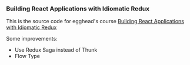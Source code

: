 ### Building React Applications with Idiomatic Redux

This is the source code for egghead's course [Building React Applications with Idiomatic Redux](https://egghead.io/courses/building-react-applications-with-idiomatic-redux)

Some improvements:
* Use Redux Saga instead of Thunk
* Flow Type
